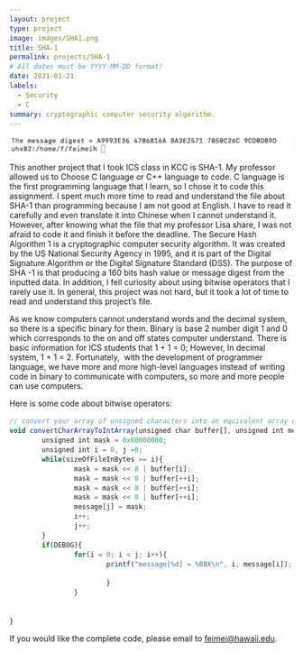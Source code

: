 ```yaml
---
layout: project
type: project
image: images/SHA1.png
title: SHA-1
permalink: projects/SHA-1
# All dates must be YYYY-MM-DD format!
date: 2021-01-21
labels:
  - Security
  - C
summary: cryptographic computer security algorithm.
---
```


<div class="ui small rounded images">
  <img class="ui image" src="../images/SHA1-1.jpg">
</div>

This another project that I took ICS class in KCC is SHA-1.  My professor allowed us to Choose C language or C++ language to code. C language is the first programming language that I learn, so I chose it to code this assignment. I spent much more time to read and understand the file about SHA-1 than programming because I am not good at English. I have to read it carefully and even translate it into Chinese when I cannot understand it. However, after knowing what the file that my professor Lisa share, I was not afraid to code it and finish it before the deadline. The Secure Hash Algorithm 1 is a cryptographic computer security algorithm. It was created by the US National Security Agency in 1995, and it is part of the Digital Signature Algorithm or the Digital Signature Standard (DSS). The purpose of SHA -1 is that producing a 160 bits hash value or message digest from the inputted data. In addition, I fell curiosity about using bitwise operators that I rarely use it. In general, this project was not hard, but it took a lot of time to read and understand this project’s file. 

As we know computers cannot understand words and the decimal system, so there is a specific binary for them. Binary is base 2 number digit 1 and 0 which corresponds to the on and off states computer understand. There is basic information for ICS students that 1 + 1 = 0; However, In decimal system, 1 + 1 = 2. Fortunately,  with the development of programmer language, we have more and more high-level languages instead of writing code in binary to communicate with computers, so more and more people can use computers. 

Here is some code about bitwise operators:

```js
// convert your array of unsigned characters into an equivalent array of unsigned integers
void convertCharArrayToIntArray(unsigned char buffer[], unsigned int message[], unsigned int sizeOfFileInBytes){
        unsigned int mask = 0x80000000;
        unsigned int i = 0, j =0;
        while(sizeOfFileInBytes >= i){
                mask = mask << 8 | buffer[i];
                mask = mask << 8 | buffer[++i];
                mask = mask << 8 | buffer[++i];
                mask = mask << 8 | buffer[++i];
                message[j] = mask; 
                i++; 
                j++;
        }       
        if(DEBUG){
                for(i = 0; i < j; i++){
                        printf("message[%d] = %08X\n", i, message[i]);
                
                        }
                }
                        
                                                             
}

```
If you would like the complete code, please email to [feimei@hawaii.edu](feimei@hawaii.edu).


